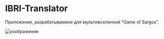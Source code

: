 ﻿# IBRI-Translator
Приложение, разрабатываемое для мультивселенной "Game of Sargos".

![изображение](https://github.com/user-attachments/assets/d43ff0cf-b036-49fc-8486-52c4d6d66a01)

